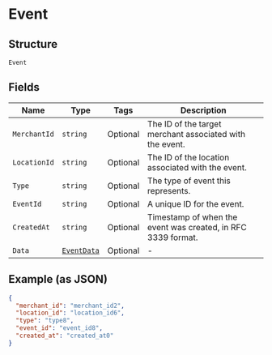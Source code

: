 
# Event

## Structure

`Event`

## Fields

| Name | Type | Tags | Description |
|  --- | --- | --- | --- |
| `MerchantId` | `string` | Optional | The ID of the target merchant associated with the event. |
| `LocationId` | `string` | Optional | The ID of the location associated with the event. |
| `Type` | `string` | Optional | The type of event this represents. |
| `EventId` | `string` | Optional | A unique ID for the event. |
| `CreatedAt` | `string` | Optional | Timestamp of when the event was created, in RFC 3339 format. |
| `Data` | [`EventData`](../../doc/models/event-data.md) | Optional | - |

## Example (as JSON)

```json
{
  "merchant_id": "merchant_id2",
  "location_id": "location_id6",
  "type": "type8",
  "event_id": "event_id8",
  "created_at": "created_at0"
}
```

